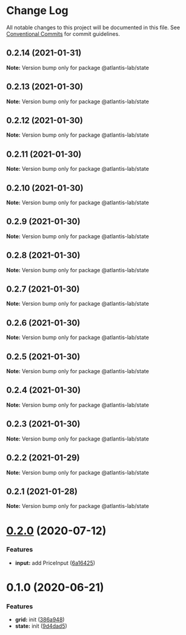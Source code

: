 # Change Log

All notable changes to this project will be documented in this file.
See [Conventional Commits](https://conventionalcommits.org) for commit guidelines.

## 0.2.14 (2021-01-31)

**Note:** Version bump only for package @atlantis-lab/state





## 0.2.13 (2021-01-30)

**Note:** Version bump only for package @atlantis-lab/state





## 0.2.12 (2021-01-30)

**Note:** Version bump only for package @atlantis-lab/state





## 0.2.11 (2021-01-30)

**Note:** Version bump only for package @atlantis-lab/state





## 0.2.10 (2021-01-30)

**Note:** Version bump only for package @atlantis-lab/state

## 0.2.9 (2021-01-30)

**Note:** Version bump only for package @atlantis-lab/state

## 0.2.8 (2021-01-30)

**Note:** Version bump only for package @atlantis-lab/state

## 0.2.7 (2021-01-30)

**Note:** Version bump only for package @atlantis-lab/state

## 0.2.6 (2021-01-30)

**Note:** Version bump only for package @atlantis-lab/state

## 0.2.5 (2021-01-30)

**Note:** Version bump only for package @atlantis-lab/state

## 0.2.4 (2021-01-30)

**Note:** Version bump only for package @atlantis-lab/state

## 0.2.3 (2021-01-30)

**Note:** Version bump only for package @atlantis-lab/state

## 0.2.2 (2021-01-29)

**Note:** Version bump only for package @atlantis-lab/state

## 0.2.1 (2021-01-28)

**Note:** Version bump only for package @atlantis-lab/state

# [0.2.0](https://github.com/Atlantis-Lab/uikit/compare/@atlantis-lab/state@0.1.0...@atlantis-lab/state@0.2.0) (2020-07-12)

### Features

- **input:** add PriceInput ([6a16425](https://github.com/Atlantis-Lab/uikit/commit/6a164253f9288e3de8276331b71ce5e698ecf9cf))

# 0.1.0 (2020-06-21)

### Features

- **grid:** init ([386a948](https://github.com/Atlantis-Lab/uikit/commit/386a9487c4044506dee666c599bdf7c98e5fb0d4))
- **state:** init ([9d4dad5](https://github.com/Atlantis-Lab/uikit/commit/9d4dad5401181f6a3756f74b0e6ebc4bc95b33e2))

